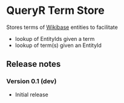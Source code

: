# QueryR Term Store

Stores terms of [Wikibase](http://wikiba.se) entities to facilitate

* lookup of EntityIds given a term
* lookup of term(s) given an EntityId

## Release notes

### Version 0.1 (dev)

* Initial release
